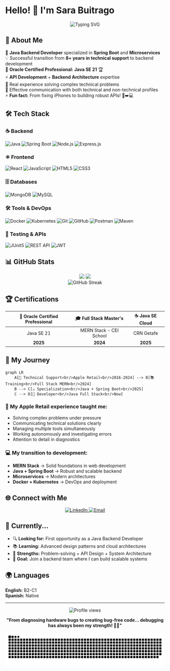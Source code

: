 # Hello! 👋 I'm Sara Buitrago

<div align="center">
  <img src="https://readme-typing-svg.herokuapp.com?font=Fira+Code&size=28&pause=1000&color=36BCF7&center=true&vCenter=true&width=700&lines=Java+Backend+Developer+☕;Spring+Boot+%7C+Microservices+🚀;API+Development+Specialist+⚡;From+Tech+Support+to+Backend+💪;Always+learning+something+new+📚" alt="Typing SVG" />
</div>

## 🚀 About Me

🎯 **Java Backend Developer** specialized in **Spring Boot** and **Microservices**  
💡 Successful transition from **8+ years in technical support** to backend development  
🌱 **Oracle Certified Professional: Java SE 21** 🏆  
⚡ **API Development** + **Backend Architecture** expertise  
🔧 Real experience solving complex technical problems  
🤝 Effective communication with both technical and non-technical profiles  
⚡ **Fun fact:** From fixing iPhones to building robust APIs! 📱➡️💻

## 🛠️ Tech Stack

### ☕ Backend
![Java](https://img.shields.io/badge/Java_21-ED8B00?style=for-the-badge&logo=openjdk&logoColor=white)
![Spring Boot](https://img.shields.io/badge/Spring_Boot-6DB33F?style=for-the-badge&logo=spring-boot&logoColor=white)
![Node.js](https://img.shields.io/badge/Node.js-43853D?style=for-the-badge&logo=node.js&logoColor=white)
![Express.js](https://img.shields.io/badge/Express.js-404D59?style=for-the-badge)

### ⚛️ Frontend
![React](https://img.shields.io/badge/React-20232A?style=for-the-badge&logo=react&logoColor=61DAFB)
![JavaScript](https://img.shields.io/badge/JavaScript-F7DF1E?style=for-the-badge&logo=javascript&logoColor=black)
![HTML5](https://img.shields.io/badge/HTML5-E34F26?style=for-the-badge&logo=html5&logoColor=white)
![CSS3](https://img.shields.io/badge/CSS3-1572B6?style=for-the-badge&logo=css3&logoColor=white)

### 🗄️ Databases
![MongoDB](https://img.shields.io/badge/MongoDB-4EA94B?style=for-the-badge&logo=mongodb&logoColor=white)
![MySQL](https://img.shields.io/badge/MySQL-00000F?style=for-the-badge&logo=mysql&logoColor=white)

### 🛠️ Tools & DevOps
![Docker](https://img.shields.io/badge/Docker-2496ED?style=for-the-badge&logo=docker&logoColor=white)
![Kubernetes](https://img.shields.io/badge/Kubernetes-326CE5?style=for-the-badge&logo=kubernetes&logoColor=white)
![Git](https://img.shields.io/badge/Git-F05032?style=for-the-badge&logo=git&logoColor=white)
![GitHub](https://img.shields.io/badge/GitHub-100000?style=for-the-badge&logo=github&logoColor=white)
![Postman](https://img.shields.io/badge/Postman-FF6C37?style=for-the-badge&logo=postman&logoColor=white)
![Maven](https://img.shields.io/badge/Apache_Maven-C71A36?style=for-the-badge&logo=apache-maven&logoColor=white)

### 🧪 Testing & APIs
![JUnit5](https://img.shields.io/badge/JUnit5-25A162?style=for-the-badge&logo=junit5&logoColor=white)
![REST API](https://img.shields.io/badge/REST-25D366?style=for-the-badge&logo=restful&logoColor=white)
![JWT](https://img.shields.io/badge/JWT-black?style=for-the-badge&logo=JSON%20web%20tokens)

## 📊 GitHub Stats

<div align="center">
  <img height="180em" src="https://github-readme-stats.vercel.app/api?username=svonw&show_icons=true&theme=tokyonight&include_all_commits=true&count_private=true"/>
  <img height="180em" src="https://github-readme-stats.vercel.app/api/top-langs/?username=svonw&layout=compact&langs_count=7&theme=tokyonight"/>
</div>

<div align="center">
  <img src="https://github-readme-streak-stats.herokuapp.com/?user=sarabtrg&theme=tokyonight" alt="GitHub Streak" />
</div>

## 🏆 Certifications

<div align="center">

| 🏅 **Oracle Certified Professional** | 🎓 **Full Stack Master's** | ☕ **Java SE Cloud** |
|:---:|:---:|:---:|
| Java SE 21 | MERN Stack - CEI School | CRN Getafe |
| **2025** | **2024** | **2025** |

</div>

## 💼 My Journey

```mermaid
graph LR
    A[🔧 Technical Support<br/>Apple Retail<br/>2016-2024] --> B[📚 Training<br/>Full Stack MERN<br/>2024]
    B --> C[☕ Specialization<br/>Java + Spring Boot<br/>2025]
    C --> D[🚀 Developer<br/>Java Full Stack<br/>Now]
```

### 🍎 **My Apple Retail experience taught me:**
- Solving complex problems under pressure
- Communicating technical solutions clearly
- Managing multiple tools simultaneously
- Working autonomously and investigating errors
- Attention to detail in diagnostics

### 💻 **My transition to development:**
- **MERN Stack** → Solid foundations in web development
- **Java + Spring Boot** → Robust and scalable backend
- **Microservices** → Modern architectures
- **Docker + Kubernetes** → DevOps and deployment


## 🌐 Connect with Me

<div align="center">
  <a href="https://linkedin.com/in/sarabtrg/" target="_blank">
    <img src="https://img.shields.io/badge/-LinkedIn-0077B5?style=for-the-badge&logo=linkedin&logoColor=white" alt="LinkedIn" />
  </a>
  <a href="mailto:sarabtrg@gmail.com">
    <img src="https://img.shields.io/badge/-Email-D14836?style=for-the-badge&logo=gmail&logoColor=white" alt="Email" />
  </a>
</div>

## 🎯 Currently...

- 🔍 **Looking for:** First opportunity as a Java Backend Developer
- 📚 **Learning:** Advanced design patterns and cloud architectures
- 💪 **Strengths:** Problem-solving + API Design + System Architecture
- 🚀 **Goal:** Join a backend team where I can build scalable systems

## 🌍 Languages

**English:** B2-C1  
**Spanish:** Native

---

<div align="center">
  <img src="https://komarev.com/ghpvc/?username=svonw&label=Profile+views&color=0e75b6&style=flat" alt="Profile views" />
  
  **"From diagnosing hardware bugs to creating bug-free code... debugging has always been my strength! 🐛✨"**
</div>

<div align="center">
  <img src="https://raw.githubusercontent.com/platane/snk/output/github-contribution-grid-snake.svg" alt="Snake animation" />
</div>
